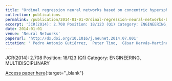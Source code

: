 ```yaml
---
title: "Ordinal regression neural networks based on concentric hyperspheres"
collection: publications
permalink: /publication/2014-01-01-Ordinal-regression-neural-networks-based-on-concentric-hyperspheres
excerpt: 'JCR(2014): 2.708 Position: 18/123 (Q1) Category: ENGINEERING, MULTIDISCIPLINARY'
date: 2014-01-01
venue: 'Neural Networks'
paperurl: 'http://dx.doi.org/10.1016/j.neunet.2014.07.001'
citation: ' Pedro Antonio Gutiérrez,  Peter Tino,  César Hervás-Martínez, &quot;Ordinal regression neural networks based on concentric hyperspheres.&quot; Neural Networks, Vol. 59, 2014, pp. 51–60.'
---
```

JCR(2014): 2.708 Position: 18/123 (Q1) Category: ENGINEERING, MULTIDISCIPLINARY

[Access paper here](http://dx.doi.org/10.1016/j.neunet.2014.07.001){:target="_blank"}
